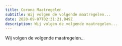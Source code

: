 ```yaml
---
title: Corona Maatregelen
subtitle: Wij volgen de volgende maatregelen...
date: 2020-09-07T02:31:21.849Z
description: Wij volgen de volgende maatregelen...
---
```

Wij volgen de volgende maatregelen...
